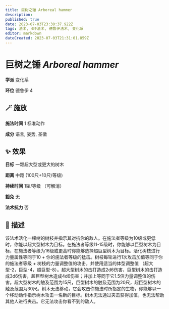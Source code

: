 ```yaml
---
title: 巨树之锤 Arboreal hammer
description: 
published: true
date: 2023-07-03T23:30:37.922Z
tags: 法术, 4环法术, 德鲁伊法术, 变化系
editor: markdown
dateCreated: 2023-07-03T21:31:01.859Z
---
```


# **巨树之锤** *Arboreal hammer*

**学派** 变化系 

**环位** 德鲁伊 4

## 🪄 施放

**施法时间** 1 标准动作

**成分** 语言, 姿势, 圣徽

## ✨ 效果 

**目标** 一颗超大型或更大的树木 

**距离** 中距 (100尺+10尺/等级)  

**持续时间** 1轮/等级 （可解消） 

**豁免** 无

**法术抗力** 否

## 📖 描述

该法术活化一棵树的树枝并指示其对抗你的敌人。在施法者等级为10级或更低时，你能以超大型树木为目标。在施法者等级11-15级时，你能够以巨型树木为目标，在施法者等级为16级或更高时你能够选择超巨型树木为目标。活化树枝进行力量属性等同于10 + 你的施法者等级的猛击。树枝每轮进行1次攻击加值等同于你的施法者等级 + 树枝的力量调整值的攻击，并使用适当的体型调整值 （超大型-2，巨型-4，超巨型-8）。超大型树木的击打造成2d6伤害，巨型树木的击打造成3d6伤害，超巨型树木造成4d6伤害；并加上等同于它1.5倍力量调整值的伤害。超大型树木的触及范围为15尺，巨型树木的触及范围为20尺，超巨型树木的触及范围为30尺。树木无法移动，它会攻击你施法时所指定的生物，你能够以一个移动动作指示树木攻击一名新的目标。树木无法通过夹击获得加值，也无法帮助其他人进行夹击。它无法攻击你看不到的敌人。
    